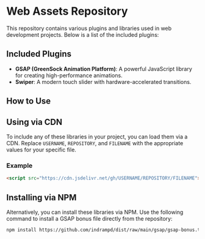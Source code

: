 # Web Assets Repository

This repository contains various plugins and libraries used in web development projects. Below is a list of the included plugins:

## Included Plugins

-   **GSAP (GreenSock Animation Platform)**: A powerful JavaScript library for creating high-performance animations.
-   **Swiper**: A modern touch slider with hardware-accelerated transitions.

## How to Use

## Using via CDN

To include any of these libraries in your project, you can load them via a CDN. Replace `USERNAME`, `REPOSITORY`, and `FILENAME` with the appropriate values for your specific file.

### Example

```html
<script src="https://cdn.jsdelivr.net/gh/USERNAME/REPOSITORY/FILENAME"></script>
```

## Installing via NPM

Alternatively, you can install these libraries via NPM. Use the following command to install a GSAP bonus file directly from the repository:

```bash
npm install https://github.com/indrampd/dist/raw/main/gsap/gsap-bonus.tgz
```
